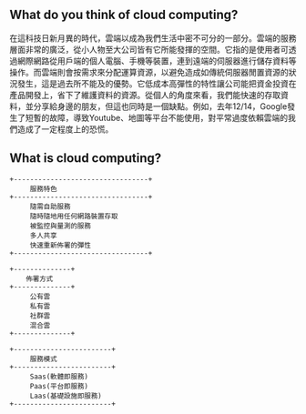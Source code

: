 What do you think of cloud computing?
-------------------------------------

在這科技日新月異的時代，雲端以成為我們生活中密不可分的一部分。雲端的服務層面非常的廣泛，從小人物至大公司皆有它所能發揮的空間。它指的是使用者可透過網際網路從用戶端的個人電腦、手機等裝置，連到遠端的伺服器進行儲存資料等操作。而雲端則會按需求來分配運算資源，以避免造成如傳統伺服器閒置資源的狀況發生，這是過去所不能及的優勢。它低成本高彈性的特性讓公司能把資金投資在產品開發上，省下了維護資料的資源。從個人的角度來看，我們能快速的存取資料，並分享給身邊的朋友，但這也同時是一個缺點。例如，去年12/14，Google發生了短暫的故障，導致Youtube、地圖等平台不能使用，對平常過度依賴雲端的我們造成了一定程度上的恐慌。

What is cloud computing?
------------------------
```text
+---------------------------------+
     服務特色                    
+---------------------------------+
     隨需自助服務                  
     隨時隨地用任何網路裝置存取
     被監控與量測的服務            
     多人共享                     
     快速重新佈署的彈性
+---------------------------------+

+--------------+
    佈署方式   
+--------------+
     公有雲    
     私有雲    
     社群雲    
     混合雲    
+--------------+

+------------------------+
     服務模式    
+------------------------+
     Saas(軟體即服務)    
     Paas(平台即服務)    
     Laas(基礎設施即服務)
+------------------------+
```




















